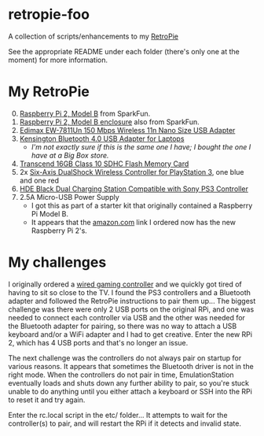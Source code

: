 # retropie-foo

A collection of scripts/enhancements to my [RetroPie](http://blog.petrockblock.com/retropie/)

See the appropriate README under each folder (there's only one at the moment) for more information.

# My RetroPie

0. [Raspberry Pi 2, Model B](https://www.sparkfun.com/products/13297) from SparkFun.
0. [Raspberry Pi 2, Model B enclosure](https://www.sparkfun.com/products/12997) also from SparkFun.
0. [Edimax EW-7811Un 150 Mbps Wireless 11n Nano Size USB Adapter](http://amzn.com/B003MTTJOY)
0. [Kensington Bluetooth 4.0 USB Adapter for Laptops](http://amzn.com/B00B2HVAT0)
    - _I'm not exactly sure if this is the same one I have; I bought the one I have at a Big Box store._
0. [Transcend 16GB Class 10 SDHC Flash Memory Card](http://amzn.com/B003VNKNEQ)
0. 2x [Six-Axis DualShock Wireless Controller for PlayStation 3](http://amzn.com/B00BYGJ99M), one blue and one red
0. [HDE Black Dual Charging Station Compatible with Sony PS3 Controller](http://amzn.com/B00FA5PKDM)
0. 2.5A Micro-USB Power Supply
    - I got this as part of a starter kit that originally contained a Raspberry Pi Model B.
    - It appears that the [amazon.com](http://www.amazon.com/dp/B00DG9D63A/ref=cm_sw_su_dp) link I ordered now has the new Raspberry Pi 2's.

# My challenges

I originally ordered a [wired gaming controller](http://amzn.com/B002B9XB0E) and we quickly got tired of having to sit so close to the TV. I found the PS3 controllers and a Bluetooth adapter and followed the RetroPie instructions to pair them up... The biggest challenge was there were only 2 USB ports on the original RPi, and one was needed to connect each controller via USB and the other was needed for the Bluetooth adapter for pairing, so there was no way to attach a USB keyboard and/or a WiFi adapter and I had to get creative. Enter the new RPi 2, which has 4 USB ports and that's no longer an issue.

The next challenge was the controllers do not always pair on startup for various reasons. It appears that sometimes the Bluetooth driver is not in the right mode. When the controllers do not pair in time, EmulationStation eventually loads and shuts down any further ability to pair, so you're stuck unable to do anything until you either attach a keyboard or SSH into the RPi to reset it and try again.

Enter the rc.local script in the etc/ folder... It attempts to wait for the controller(s) to pair, and will restart the RPi if it detects and invalid state.

